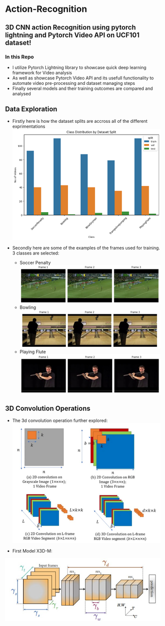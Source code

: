 # Action-Recognition
## 3D CNN action Recognition using pytorch lightning and Pytorch Video API on UCF101 dataset!
### In this Repo
* I utilize Pytorch Lightning library to showcase quick deep learning framework for Video analysis
* As well as showcase Pytorch Video API and its usefull functionality to automate video pre-processing and dataset managing steps
* Finally several models and their training outcomes are compared and analysed

## Data Exploration 
* Firstly here is how the dataset splits are accross all of the different exprimentations
![](https://github.com/Ronnn007/Action-Recognition/blob/main/Graph/Data%20exploration.png)

* Secondly here are some of the examples of the frames used for training. 3 classes are selected:
  * Soccer Penalty ![](https://github.com/Ronnn007/Action-Recognition/blob/main/Graph/penalty%20frames.jpg)
  * Bowling ![](https://github.com/Ronnn007/Action-Recognition/blob/main/Graph/Bowling%20frames.jpg)
  * Playing Flute ![](https://github.com/Ronnn007/Action-Recognition/blob/main/Graph/Flute%20frames.jpg)

## 3D Convolution Operations
* The 3d convolution operation further explored:
  ![](https://github.com/Ronnn007/Action-Recognition/blob/main/Graph/3D%20Convolution%20operation.jpg)

* First Model X3D-M:
  
![](https://github.com/Ronnn007/Action-Recognition/blob/main/Graph/X3D%20MODEL.jpg)

